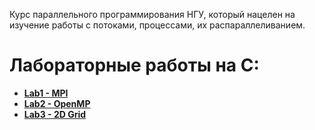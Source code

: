 Курс параллельного программирования НГУ, который нацелен на изучение работы с потоками, процессами, их распараллеливанием.

# Лабораторные работы на C:
- **[Lab1 - MPI](https://github.com/01trisha/Parallel-programming/tree/master/Lab1_MPI)**
- **[Lab2 - OpenMP](https://github.com/01trisha/Parallel-programming/tree/master/Lab1_MPI)**
- **[Lab3 - 2D Grid](https://github.com/01trisha/Parallel-programming/tree/master/Lab3_2D_Grid)** 
